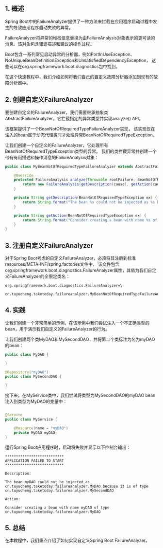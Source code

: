 ## 1. 概述

Spring Boot中的FailureAnalyzer提供了一种方法来拦截在应用程序启动过程中发生的导致应用程序启动失败的异常。

FailureAnalyzer将异常的堆栈信息替换为由FailureAnalysis对象表示的更可读的消息，该对象包含错误描述和建议的操作过程。

Boot包含一系列常见启动异常的分析器，例如PortInUseException、NoUniqueBeanDefinitionException和UnsatisfiedDependencyException，
这些可以在org.springframework.boot.diagnostics包中找到。

在这个快速教程中，我们介绍如何将我们自己的自定义故障分析器添加到现有的故障分析器中。

## 2. 创建自定义FailureAnalyzer

要创建自定义的FailureAnalyzer，我们需要继承抽象类AbstractFailureAnalyzer，它拦截指定的异常类型并实现analyze() API。

该框架提供了一个BeanNotOfRequiredTypeFailureAnalyzer实现，
该实现仅在注入的bean属于动态代理类时才处理异常BeanNotOfRequiredTypeException。

让我们创建一个自定义的FailureAnalyzer，它处理所有BeanNotOfRequiredTypeException类型的异常。
我们的类拦截异常并创建一个带有有用描述和操作消息的FailureAnalysis对象：

```java
public class MyBeanNotOfRequiredTypeFailureAnalyzer extends AbstractFailureAnalyzer<BeanNotOfRequiredTypeException> {

    @Override
    protected FailureAnalysis analyze(Throwable rootFailure, BeanNotOfRequiredTypeException cause) {
        return new FailureAnalysis(getDescription(cause), getAction(cause), cause);
    }

    private String getDescription(BeanNotOfRequiredTypeException ex) {
        return String.format("The bean %s could not be injected as %s because it is of type %s", ex.getBeanName(), ex.getRequiredType().getName(), ex.getActualType().getName());
    }

    private String getAction(BeanNotOfRequiredTypeException ex) {
        return String.format("Consider creating a bean with name %s of type %s", ex.getBeanName(), ex.getRequiredType().getName());
    }
}
```

## 3. 注册自定义FailureAnalyzer

对于Spring Boot考虑的自定义FailureAnalyzer，必须将其注册到标准resources/META-INF/spring.factories文件中，
该文件包含org.springframework.boot.diagnostics.FailureAnalyzer属性，其值为我们自定义FailureAnalyzer的全限定类名：

```properties
org.springframework.boot.diagnostics.FailureAnalyzer=\
  cn.tuyucheng.taketoday.failureanalyzer.MyBeanNotOfRequiredTypeFailureAnalyzer
```

## 4. 实践

让我们创建一个非常简单的示例，在该示例中我们尝试注入一个不正确类型的bean，用于演示我们自定义的FailureAnalyzer的行为。

让我们创建两个类MyDAO和MySecondDAO，并将第二个类标注为名为myDAO的bean：

```java
public class MyDAO {

}

@Repository("myDAO")
public class MySecondDAO {

}
```

接下来，在MyService类中，我们尝试将类型为MySecondDAO的myDAO bean注入到类型为MyDAO的变量中：

```java

@Service
public class MyService {

    @Resource(name = "myDAO")
    private MyDAO myDAO;
}
```

运行Spring Boot应用程序时，启动将失败并显示以下控制台输出：

```text
***************************
APPLICATION FAILED TO START
***************************

Description:

The bean myDAO could not be injected as cn.tuyucheng.taketoday.failureanalyzer.MyDAO because it is of type cn.tuyucheng.taketoday.failureanalyzer.MySecondDAO

Action:

Consider creating a bean with name myDAO of type cn.tuyucheng.taketoday.failureanalyzer.MyDAO
```

## 5. 总结

在本教程中，我们重点介绍了如何实现自定义Spring Boot FailureAnalyzer。